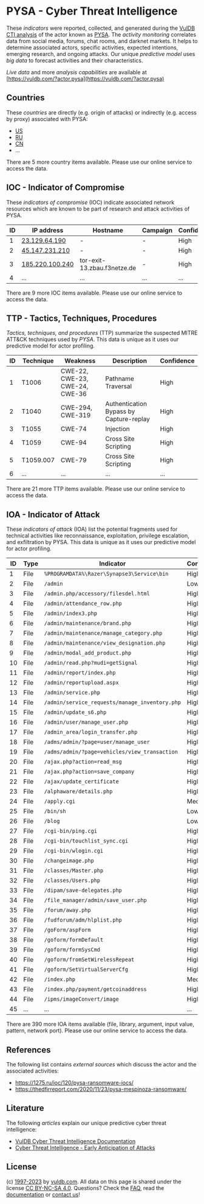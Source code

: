 # PYSA - Cyber Threat Intelligence

These _indicators_ were reported, collected, and generated during the [VulDB CTI analysis](https://vuldb.com/?kb.cti) of the actor known as [PYSA](https://vuldb.com/?actor.pysa). The _activity monitoring_ correlates data from social media, forums, chat rooms, and darknet markets. It helps to determine associated actors, specific activities, expected intentions, emerging research, and ongoing attacks. Our unique _predictive model_ uses _big data_ to forecast activities and their characteristics.

_Live data_ and more _analysis capabilities_ are available at [https://vuldb.com/?actor.pysa](https://vuldb.com/?actor.pysa)

## Countries

These _countries_ are directly (e.g. origin of attacks) or indirectly (e.g. access by proxy) associated with PYSA:

* [US](https://vuldb.com/?country.us)
* [RU](https://vuldb.com/?country.ru)
* [CN](https://vuldb.com/?country.cn)
* ...

There are 5 more country items available. Please use our online service to access the data.

## IOC - Indicator of Compromise

These _indicators of compromise_ (IOC) indicate associated network resources which are known to be part of research and attack activities of PYSA.

ID | IP address | Hostname | Campaign | Confidence
-- | ---------- | -------- | -------- | ----------
1 | [23.129.64.190](https://vuldb.com/?ip.23.129.64.190) | - | - | High
2 | [45.147.231.210](https://vuldb.com/?ip.45.147.231.210) | - | - | High
3 | [185.220.100.240](https://vuldb.com/?ip.185.220.100.240) | tor-exit-13.zbau.f3netze.de | - | High
4 | ... | ... | ... | ...

There are 9 more IOC items available. Please use our online service to access the data.

## TTP - Tactics, Techniques, Procedures

_Tactics, techniques, and procedures_ (TTP) summarize the suspected MITRE ATT&CK techniques used by _PYSA_. This data is unique as it uses our predictive model for actor profiling.

ID | Technique | Weakness | Description | Confidence
-- | --------- | -------- | ----------- | ----------
1 | T1006 | CWE-22, CWE-23, CWE-24, CWE-36 | Pathname Traversal | High
2 | T1040 | CWE-294, CWE-319 | Authentication Bypass by Capture-replay | High
3 | T1055 | CWE-74 | Injection | High
4 | T1059 | CWE-94 | Cross Site Scripting | High
5 | T1059.007 | CWE-79 | Cross Site Scripting | High
6 | ... | ... | ... | ...

There are 21 more TTP items available. Please use our online service to access the data.

## IOA - Indicator of Attack

These _indicators of attack_ (IOA) list the potential fragments used for technical activities like reconnaissance, exploitation, privilege escalation, and exfiltration by PYSA. This data is unique as it uses our predictive model for actor profiling.

ID | Type | Indicator | Confidence
-- | ---- | --------- | ----------
1 | File | `%PROGRAMDATA%\Razer\Synapse3\Service\bin` | High
2 | File | `/admin` | Low
3 | File | `/admin.php/accessory/filesdel.html` | High
4 | File | `/admin/attendance_row.php` | High
5 | File | `/admin/index3.php` | High
6 | File | `/admin/maintenance/brand.php` | High
7 | File | `/admin/maintenance/manage_category.php` | High
8 | File | `/admin/maintenance/view_designation.php` | High
9 | File | `/admin/modal_add_product.php` | High
10 | File | `/admin/read.php?mudi=getSignal` | High
11 | File | `/admin/report/index.php` | High
12 | File | `/admin/reportupload.aspx` | High
13 | File | `/admin/service.php` | High
14 | File | `/admin/service_requests/manage_inventory.php` | High
15 | File | `/admin/update_s6.php` | High
16 | File | `/admin/user/manage_user.php` | High
17 | File | `/admin_area/login_transfer.php` | High
18 | File | `/adms/admin/?page=user/manage_user` | High
19 | File | `/adms/admin/?page=vehicles/view_transaction` | High
20 | File | `/ajax.php?action=read_msg` | High
21 | File | `/ajax.php?action=save_company` | High
22 | File | `/ajax/update_certificate` | High
23 | File | `/alphaware/details.php` | High
24 | File | `/apply.cgi` | Medium
25 | File | `/bin/sh` | Low
26 | File | `/blog` | Low
27 | File | `/cgi-bin/ping.cgi` | High
28 | File | `/cgi-bin/touchlist_sync.cgi` | High
29 | File | `/cgi-bin/wlogin.cgi` | High
30 | File | `/changeimage.php` | High
31 | File | `/classes/Master.php` | High
32 | File | `/classes/Users.php` | High
33 | File | `/dipam/save-delegates.php` | High
34 | File | `/file_manager/admin/save_user.php` | High
35 | File | `/forum/away.php` | High
36 | File | `/fudforum/adm/hlplist.php` | High
37 | File | `/goForm/aspForm` | High
38 | File | `/goform/formDefault` | High
39 | File | `/goform/formSysCmd` | High
40 | File | `/goform/fromSetWirelessRepeat` | High
41 | File | `/goform/SetVirtualServerCfg` | High
42 | File | `/index.php` | Medium
43 | File | `/index.php/payment/getcoinaddress` | High
44 | File | `/ipms/imageConvert/image` | High
45 | ... | ... | ...

There are 390 more IOA items available (file, library, argument, input value, pattern, network port). Please use our online service to access the data.

## References

The following list contains _external sources_ which discuss the actor and the associated activities:

* https://1275.ru/ioc/120/pysa-ransomware-iocs/
* https://thedfirreport.com/2020/11/23/pysa-mespinoza-ransomware/

## Literature

The following _articles_ explain our unique predictive cyber threat intelligence:

* [VulDB Cyber Threat Intelligence Documentation](https://vuldb.com/?kb.cti)
* [Cyber Threat Intelligence - Early Anticipation of Attacks](https://www.scip.ch/en/?labs.20201022)

## License

(c) [1997-2023](https://vuldb.com/?kb.changelog) by [vuldb.com](https://vuldb.com/?kb.about). All data on this page is shared under the license [CC BY-NC-SA 4.0](https://creativecommons.org/licenses/by-nc-sa/4.0/). Questions? Check the [FAQ](https://vuldb.com/?kb.faq), read the [documentation](https://vuldb.com/?kb) or [contact us](https://vuldb.com/?contact)!
